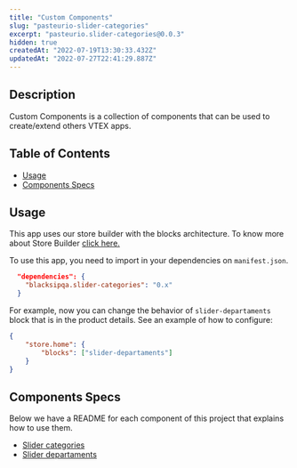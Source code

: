 ```yaml
---
title: "Custom Components"
slug: "pasteurio-slider-categories"
excerpt: "pasteurio.slider-categories@0.0.3"
hidden: true
createdAt: "2022-07-19T13:30:33.432Z"
updatedAt: "2022-07-27T22:41:29.887Z"
---
```

## Description

Custom Components is a collection of components that can be used to create/extend others VTEX apps.

## Table of Contents

-   [Usage](#usage)
-   [Components Specs](#components-specs)

## Usage

This app uses our store builder with the blocks architecture. To know more about Store Builder [click here.](https://help.vtex.com/en/tutorial/understanding-storebuilder-and-stylesbuilder#structuring-and-configuring-our-store-with-object-object)

To use this app, you need to import in your dependencies on `manifest.json`.

```json
  "dependencies": {
    "blacksipqa.slider-categories": "0.x"
  }
```

For example, now you can change the behavior of `slider-departaments` block that is in the product details. See an example of how to configure:

```json
{
    "store.home": {
        "blocks": ["slider-departaments"]
    }
}
```

## Components Specs

Below we have a README for each component of this project that explains how to use them.

-   [Slider categories](SliderCategories.md)
-   [Slider departaments](SliderDepartaments.md)